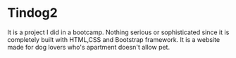 # Tindog2
It is a project I did in a bootcamp. Nothing serious or sophisticated since it is completely built with HTML,CSS and Bootstrap framework. It is a website made for dog lovers who's apartment doesn't allow pet.
